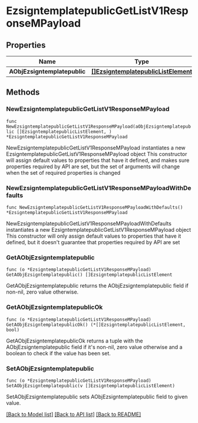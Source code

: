 # EzsigntemplatepublicGetListV1ResponseMPayload

## Properties

Name | Type | Description | Notes
------------ | ------------- | ------------- | -------------
**AObjEzsigntemplatepublic** | [**[]EzsigntemplatepublicListElement**](EzsigntemplatepublicListElement.md) |  | 

## Methods

### NewEzsigntemplatepublicGetListV1ResponseMPayload

`func NewEzsigntemplatepublicGetListV1ResponseMPayload(aObjEzsigntemplatepublic []EzsigntemplatepublicListElement, ) *EzsigntemplatepublicGetListV1ResponseMPayload`

NewEzsigntemplatepublicGetListV1ResponseMPayload instantiates a new EzsigntemplatepublicGetListV1ResponseMPayload object
This constructor will assign default values to properties that have it defined,
and makes sure properties required by API are set, but the set of arguments
will change when the set of required properties is changed

### NewEzsigntemplatepublicGetListV1ResponseMPayloadWithDefaults

`func NewEzsigntemplatepublicGetListV1ResponseMPayloadWithDefaults() *EzsigntemplatepublicGetListV1ResponseMPayload`

NewEzsigntemplatepublicGetListV1ResponseMPayloadWithDefaults instantiates a new EzsigntemplatepublicGetListV1ResponseMPayload object
This constructor will only assign default values to properties that have it defined,
but it doesn't guarantee that properties required by API are set

### GetAObjEzsigntemplatepublic

`func (o *EzsigntemplatepublicGetListV1ResponseMPayload) GetAObjEzsigntemplatepublic() []EzsigntemplatepublicListElement`

GetAObjEzsigntemplatepublic returns the AObjEzsigntemplatepublic field if non-nil, zero value otherwise.

### GetAObjEzsigntemplatepublicOk

`func (o *EzsigntemplatepublicGetListV1ResponseMPayload) GetAObjEzsigntemplatepublicOk() (*[]EzsigntemplatepublicListElement, bool)`

GetAObjEzsigntemplatepublicOk returns a tuple with the AObjEzsigntemplatepublic field if it's non-nil, zero value otherwise
and a boolean to check if the value has been set.

### SetAObjEzsigntemplatepublic

`func (o *EzsigntemplatepublicGetListV1ResponseMPayload) SetAObjEzsigntemplatepublic(v []EzsigntemplatepublicListElement)`

SetAObjEzsigntemplatepublic sets AObjEzsigntemplatepublic field to given value.



[[Back to Model list]](../README.md#documentation-for-models) [[Back to API list]](../README.md#documentation-for-api-endpoints) [[Back to README]](../README.md)


